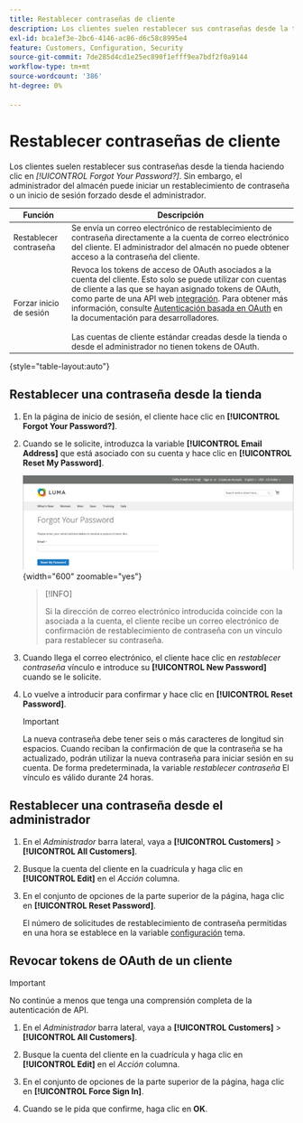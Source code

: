```yaml
---
title: Restablecer contraseñas de cliente
description: Los clientes suelen restablecer sus contraseñas desde la tienda, pero un administrador de la tienda puede iniciar un restablecimiento de contraseña o un inicio de sesión forzado desde el administrador.
exl-id: bca1ef3e-2bc6-4146-ac86-d6c58c8995e4
feature: Customers, Configuration, Security
source-git-commit: 7de285d4cd1e25ec890f1efff9ea7bdf2f0a9144
workflow-type: tm+mt
source-wordcount: '386'
ht-degree: 0%

---
```


# Restablecer contraseñas de cliente

Los clientes suelen restablecer sus contraseñas desde la tienda haciendo clic en _[!UICONTROL Forgot Your Password?]_. Sin embargo, el administrador del almacén puede iniciar un restablecimiento de contraseña o un inicio de sesión forzado desde el administrador.

| Función | Descripción |
| --- | --- |
| Restablecer contraseña | Se envía un correo electrónico de restablecimiento de contraseña directamente a la cuenta de correo electrónico del cliente. El administrador del almacén no puede obtener acceso a la contraseña del cliente. |
| Forzar inicio de sesión | Revoca los tokens de acceso de OAuth asociados a la cuenta del cliente. Esto solo se puede utilizar con cuentas de cliente a las que se hayan asignado tokens de OAuth, como parte de una API web [integración](../systems/integrations.md). Para obtener más información, consulte [Autenticación basada en OAuth](https://developer.adobe.com/commerce/webapi/get-started/authentication/gs-authentication-oauth/) en la documentación para desarrolladores. <br/><br/>Las cuentas de cliente estándar creadas desde la tienda o desde el administrador no tienen tokens de OAuth. |

{style="table-layout:auto"}

## Restablecer una contraseña desde la tienda

1. En la página de inicio de sesión, el cliente hace clic en **[!UICONTROL Forgot Your Password?]**.

1. Cuando se le solicite, introduzca la variable **[!UICONTROL Email Address]** que está asociado con su cuenta y hace clic en **[!UICONTROL Reset My Password]**.

   ![Olvidé su contraseña](assets/forgot-password.png){width="600" zoomable="yes"}

   >[!INFO]
   >
   >Si la dirección de correo electrónico introducida coincide con la asociada a la cuenta, el cliente recibe un correo electrónico de confirmación de restablecimiento de contraseña con un vínculo para restablecer su contraseña.

1. Cuando llega el correo electrónico, el cliente hace clic en _restablecer contraseña_ vínculo e introduce su **[!UICONTROL New Password]** cuando se le solicite.

1. Lo vuelve a introducir para confirmar y hace clic en **[!UICONTROL Reset Password]**.

   >[!IMPORTANT]
   >
   >La nueva contraseña debe tener seis o más caracteres de longitud sin espacios. Cuando reciban la confirmación de que la contraseña se ha actualizado, podrán utilizar la nueva contraseña para iniciar sesión en su cuenta. De forma predeterminada, la variable _restablecer contraseña_ El vínculo es válido durante 24 horas.

## Restablecer una contraseña desde el administrador

1. En el _Administrador_ barra lateral, vaya a **[!UICONTROL Customers]** > **[!UICONTROL All Customers]**.

1. Busque la cuenta del cliente en la cuadrícula y haga clic en **[!UICONTROL Edit]** en el _Acción_ columna.

1. En el conjunto de opciones de la parte superior de la página, haga clic en **[!UICONTROL Reset Password]**.

   El número de solicitudes de restablecimiento de contraseña permitidas en una hora se establece en la variable [configuración](../configuration-reference/customers/customer-configuration.md) tema.

## Revocar tokens de OAuth de un cliente

>[!IMPORTANT]
>
>No continúe a menos que tenga una comprensión completa de la autenticación de API.

1. En el _Administrador_ barra lateral, vaya a **[!UICONTROL Customers]** > **[!UICONTROL All Customers]**.

1. Busque la cuenta del cliente en la cuadrícula y haga clic en **[!UICONTROL Edit]** en el _Acción_ columna.

1. En el conjunto de opciones de la parte superior de la página, haga clic en **[!UICONTROL Force Sign In]**.

1. Cuando se le pida que confirme, haga clic en **OK**.
